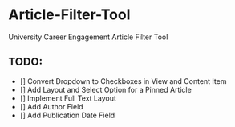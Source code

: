 # Article-Filter-Tool
University Career Engagement Article Filter Tool
## TODO:
- [] Convert Dropdown to Checkboxes in View and Content Item
- [] Add Layout and Select Option for a Pinned Article
- [] Implement Full Text Layout
- [] Add Author Field
- [] Add Publication Date Field
